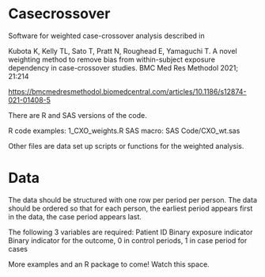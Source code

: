 # Casecrossover
Software for weighted case-crossover analysis described in 

Kubota K, Kelly TL, Sato T, Pratt N, Roughead E, Yamaguchi T. A novel weighting method to remove bias from within-subject exposure dependency in case-crossover studies. 
BMC Med Res Methodol  2021; 21:214

https://bmcmedresmethodol.biomedcentral.com/articles/10.1186/s12874-021-01408-5


There are R and SAS versions of the code. 

R code examples: 1_CXO_weights.R
SAS macro: SAS Code/CXO_wt.sas

Other files are data set up scripts or functions for the weighted analysis.


# Data

The data should be structured with one row per period per person. The data should be ordered so that for each person, the earliest period appears first in the data, the case period appears last.

The following 3 variables are required:
Patient ID
Binary exposure indicator
Binary indicator for the outcome, 0 in control periods, 1 in case period for cases







More examples and an R package to come! Watch this space.